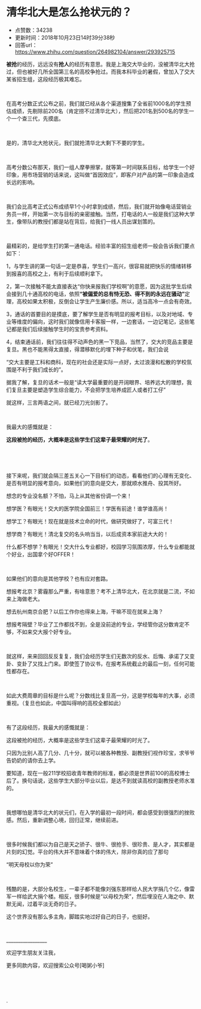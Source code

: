 # 清华北大是怎么抢状元的？
- 点赞数：34238
- 更新时间：2018年10月23日14时39分38秒
- 回答url：https://www.zhihu.com/question/264982104/answer/293925715
<body>
 <p data-pid="um8wj1ta"><b>被抢</b>的经历，远远没有<b>抢人</b>的经历有意思。我是上海交大毕业的，没被清华北大抢过，但也被好几所全国第三名的高校争抢过。而我本科毕业的暑假，曾加入了交大某省招生组，这段经历极其难忘。</p>
 <p class="ztext-empty-paragraph"><br></p>
 <p data-pid="r8w_Kpns">在高考分数正式公布之前，我们就已经从各个渠道搜集了全省前1000名的学生预估成绩，先剔除前200名（肯定捞不过清华北大），然后把201名到500名的学生一个一个查三代，先摸底。</p>
 <p class="ztext-empty-paragraph"><br></p>
 <p data-pid="Yo3R2TJJ">是的，清华北大抢状元，我们就抢清华北大剩下不要的学生。</p>
 <p class="ztext-empty-paragraph"><br></p>
 <p data-pid="fzVhJgSg">高考分数公布那天，我们一组人摩拳擦掌，就等第一时间联系目标，给学生一个好印象，用市场营销的话来说，这叫做“首因效应”，即客户对产品的第一印象会造成长远的影响。</p>
 <p class="ztext-empty-paragraph"><br></p>
 <p data-pid="BvsHOozG">我们会比高考正式公布成绩早1个小时拿到成绩，然后，我们就开始像电话营销业务员一样，开始第一次与目标的亲密接触。当然，打电话的人一般是我们这种大学生，像带队的教授们都是站在背后，给我们一线人员出谋划策的。</p>
 <p class="ztext-empty-paragraph"><br></p>
 <p data-pid="Sh0bZ_w2">最精彩的，是给学生打的第一通电话。经验丰富的招生组老师一般会告诉我们要点如下：</p>
 <p data-pid="07bHLLBe">1，与学生讲的第一句话一定是恭喜，学生们一高兴，很容易就把快乐的情绪转移到报喜的高校之上，有利于后续顺利拿下。</p>
 <p data-pid="bpRthpqY">2，第一次接触不能太直接表达“你快来报我们学校啊”的意愿，因为这批学生后续会接到几十通高校的电话，依照<b>“被偏爱的总有恃无恐、得不到的永远在骚动”</b>定理，高校如果太积极，反倒会让学生产生廉价感。所以，适当高冷一点会有奇效。</p>
 <p data-pid="5taFkTSf">3，通话的首要目的是摸底，要了解学生是否有明显的报考目标，以及对地域、专业等维度的偏向，这时我们就像信用卡客服一样，一边套话，一边记笔记，这些笔记都是我们后续接触学生时的宝贵参考资料。</p>
 <p data-pid="-nIOnsxe">4，结束通话前，我们往往得不动声色的黑一下竞品，当然了，交大的竞品主要是复旦。黑也不能黑得太直接，得潜移默化的埋下种子和伏笔，我们会说</p>
 <p data-pid="uMYqM0Tj">“交大主要是工科和商科，现在的社会还是实际一点好，太过浪漫和松散的学校氛围是不利于我们成长的”。</p>
 <p data-pid="hA_tlHYZ">据我了解，复旦的话术一般是“读大学最重要的是开阔眼界、培养远大的理想，我们复旦主要是塑造学生综合能力，不会把学生培养成匠人或者打工仔”</p>
 <p data-pid="FzEOoeUi">就这样，三言两语之间，就已经刀光剑影了。</p>
 <p class="ztext-empty-paragraph"><br></p>
 <p data-pid="SxZpL1vE">我最大的感慨就是：</p>
 <p data-pid="AF3ax4gm"><b>这段被抢的经历，大概率是这些学生们这辈子最荣耀的时光了</b>。</p>
 <p class="ztext-empty-paragraph"><br></p>
 <p class="ztext-empty-paragraph"><br></p>
 <p data-pid="Bckd0Rby">接下来呢，我们就会隔三差五关心一下目标们的动态，看看他们的心理有无变化、是否有明显的报考意向，如果他们的意向是交大，那就顺水推舟、投其所好。</p>
 <p data-pid="Q8g5GLl_">想念的专业没名额？不怕，马上从其他省份调一个来！</p>
 <p data-pid="8V3WLZgg">想学医？有眼光！交大的医学院全国前三！学医有前途！谁学谁高尚！</p>
 <p data-pid="O5M7Xs2r">想学工？有眼光！现在就是技术立命的时代，做研究做好了，可富三代！</p>
 <p data-pid="do_Zz3eD">想学商？有眼光！清北复交的名头响当当，以后成资本家前途大大的！</p>
 <p data-pid="u2SZXy0h">什么都不想学？有眼光！交大什么专业都好，校园学习氛围浓厚，什么专业都能就个好业，出国拿个好OFFER！</p>
 <p class="ztext-empty-paragraph"><br></p>
 <p data-pid="XgL4js6G">如果他们的意向是其他学校？也有应对套路。</p>
 <p data-pid="1WX8Go_Q">想报考北京？雾霾那么严重，有啥意思？考不上清华北大，在北京就是二流，不如来上海做老大。</p>
 <p data-pid="tAP5pX-6">想去杭州南京合肥？以后工作你也得来上海，干嘛不现在就来上海？</p>
 <p data-pid="Tkv-Def5">想报考隔壁？毕业了工作都找不到，全是没前途的专业，学经管你这分数肯定不够，不如来交大报个好专业。</p>
 <p class="ztext-empty-paragraph"><br></p>
 <p data-pid="Q4ttwQlG">就这样，来来回回反反复复，我们会经历学生们无数次的反水、后悔、承诺了又变卦、变卦了又找上门来。即使签了协议书，在报考系统截止的最后一刻，任何可能性都存在。</p>
 <p class="ztext-empty-paragraph"><br></p>
 <p data-pid="_Yy5BRSQ">如此大费周章的目标是什么呢？分数线比复旦高一分，这是学校每年的大事，必须重视。（复旦也如此，中国叫得响的高校全都如此）</p>
 <p class="ztext-empty-paragraph"><br></p>
 <p data-pid="rPNZjTxu">有了这段经历，我最大的感慨就是：</p>
 <p data-pid="yzOU0MyD">这段被抢的经历，大概率是这些学生们这辈子最荣耀的时光了。</p>
 <p data-pid="Di9HvxCU">只因为比别人高了几分、几十分，就可以被各种教授、副教授们视作珍宝，求爷爷告奶奶的请你去上学。</p>
 <p data-pid="htJ0GI-d">要知道，现在一般211学校招收青年教师的标准，都必须是世界前100的高校博士后了。换句话说，这些学生大部分毕业以后，是达不到就读高校的副教授老师水准的。</p>
 <p class="ztext-empty-paragraph"><br></p>
 <p data-pid="W16ukw7w">我想哪怕是清华北大的状元们，在入学的最初一段时间，都会感受到很强烈的挫败感。然后，重新调整心境，回归正常，继续前进。</p>
 <p class="ztext-empty-paragraph"><br></p>
 <p data-pid="WnvsT3kh">很多时候我们都以为自己是天之骄子、很牛、很抢手、很珍贵、是人才，其实都是片刻的幻觉。平台的伟大并不意味着个体的伟大，除非你真的应了那句</p>
 <p data-pid="sIdsmvk7">“明天母校以你为荣”</p>
 <p class="ztext-empty-paragraph"><br></p>
 <p data-pid="kWa2BJVP">残酷的是，大部分名校生，一辈子都不能像刘强东那样给人民大学捐几个亿，像雷军一样给武大捐个楼。相反，很多时候是“以母校为荣”，然后埋没在人海之中、默默无闻，过着平淡无奇的日子。</p>
 <p data-pid="Knuh6-n4">这个世界没有那么多主角，脚踏实地过好自己的日子，也挺好。</p>
 <p class="ztext-empty-paragraph"><br></p>
 <p data-pid="-Xrq4mRI">_________________</p>
 <p data-pid="Ao0LP6V0">欢迎学生朋友关注我，</p>
 <p data-pid="FiEwEnDw">更多同款内容，欢迎搜索公众号[喝粥小爷]</p>
 <p class="ztext-empty-paragraph"><br></p>
 <p class="ztext-empty-paragraph"><br></p>
 <p data-pid="PNuF1t0Q">.</p>
</body>